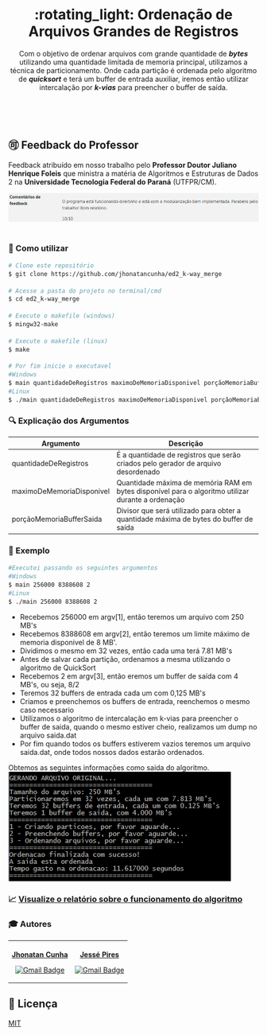 <h1 align="center">:rotating_light: Ordenação de Arquivos Grandes de Registros </h1>
<p align="center">
 Com o objetivo de ordenar arquivos com grande quantidade de <b><i>bytes</i></b> utilizando uma quantidade limitada de memoria principal, utilizamos a técnica de particionamento. Onde cada partição é ordenada pelo algoritmo de <b><i>quicksort</i></b> e terá um buffer de entrada auxiliar, iremos então utilizar intercalação por <b><i>k-vias</i></b> para preencher o buffer de saída.
 </p>
<p align="center">
<img src="https://img.shields.io/github/repo-size/jhonatancunha/ed2_k-way_merge" alt="">
<img src="https://img.shields.io/github/license/jhonatancunha/ed2_k-way_merge" alt="">
<img src="https://img.shields.io/github/last-commit/jhonatancunha/ed2_k-way_merge" alt="">
</p>
<br>

## :accept: Feedback do Professor

Feedback atribuído em nosso trabalho pelo <b>Professor Doutor Juliano Henrique Foleis</b> que ministra a matéria de Algoritmos e Estruturas de Dados 2 na <b>Universidade Tecnologia Federal do Paraná</b> (UTFPR/CM).

<img src="img/nota.PNG" alt="Nota de nosso trabalho" />

<br>
<br>

### :red_circle: Como utilizar

```bash
# Clone este repositório
$ git clone https://github.com/jhonatancunha/ed2_k-way_merge

# Acesse a pasta do projeto no terminal/cmd
$ cd ed2_k-way_merge

# Execute o makefile (windows)
$ mingw32-make

# Execute o makefile (linux)
$ make

# Por fim inicie o executavel
#Windows
$ main quantidadeDeRegistros maximoDeMemoriaDisponivel porçãoMemoriaBufferSaida
#Linux
$ ./main quantidadeDeRegistros maximoDeMemoriaDisponivel porçãoMemoriaBufferSaida
```

### :mag: Explicação dos Argumentos

| Argumento                | Descrição                                                                                          |
|---------------------------|----------------------------------------------------------------------------------------------------|
| quantidadeDeRegistros     | É a quantidade de registros que serão criados pelo gerador de arquivo desordenado                   |
| maximoDeMemoriaDisponivel | Quantidade máxima de memória RAM em bytes disponível para o algoritmo utilizar durante a ordenação 
| porçãoMemoriaBufferSaida  | Divisor que será utilizado para obter a quantidade máxima de bytes do buffer de saída              |

### :camera_flash: Exemplo
```bash
#Executei passando os seguintes argumentos
#Windows
$ main 256000 8388608 2
#Linux
$ ./main 256000 8388608 2
```

* Recebemos 256000 em argv[1], então teremos um arquivo com 250 MB's
* Recebemos 8388608 em argv[2], então teremos um limite máximo de memoria disponivel de 8 MB'.
* Dividimos o mesmo em 32 vezes, então cada uma terá 7.81 MB's
* Antes de salvar cada partição, ordenamos a mesma utilizando o algoritmo de QuickSort
* Recebemos 2 em argv[3], então eremos um buffer de saída com 4 MB's, ou seja, 8/2
* Teremos 32 buffers de entrada cada um com 0,125 MB's
* Criamos e preenchemos os buffers de entrada, reenchemos o mesmo caso necessario
* Utilizamos o algoritmo de intercalação em k-vias para preencher o buffer de saida, quando o mesmo estiver cheio, realizamos um dump no arquivo saida.dat
* Por fim quando todos os buffers estiverem vazios teremos um arquivo saida.dat, onde todos nossos dados estarão ordenados.

Obtemos as seguintes informações como saida do algoritmo.<br>
<img src="img/exemplo.PNG" alt="">

### :chart_with_upwards_trend: [Visualize o relatório sobre o funcionamento do algoritmo](https://github.com/jhonatancunha/ed2_k-way_merge/blob/master/APS1%20ED2%20-%20RELATORIO.pdf) 

### :mortar_board: Autores

<table><tr>
<td align="center"><a href="https://github.com/jhonatancunha">
 <img style="border-radius: 50%;" src="https://avatars0.githubusercontent.com/u/52831621?s=460&u=2b0cfdafeb7756176ded82c41738e773e92762b8&v=4" width="100px;" alt=""/>
<br />
 <b>Jhonatan Cunha</b></a>
 <a href="https://github.com/jhonatancunha" title="Repositorio Jhonatan"></a>

[![Gmail Badge](https://img.shields.io/badge/-jhonatancunha@alunos.utfpr.edu.br-c14438?style=flat-square&logo=Gmail&logoColor=white&link=mailto:jhonatancunha@alunos.utfpr.edu.br)](mailto:jhonatancunha@alunos.utfpr.edu.br)</td>

<td align="center"><a href="https://github.com/JessePires">
 <img style="border-radius: 50%;" src="https://avatars0.githubusercontent.com/u/20424496?s=460&u=87f2870ff153ab88402d6246cb3347a46ae33fe9&v=4" width="100px;" alt=""/>
<br />
 <b>Jessé Pires</b>
 </a> <a href="https://github.com/JessePires" title="Repositorio Jessé"></a>

[![Gmail Badge](https://img.shields.io/badge/-jesserocha@alunos.utfpr.edu.br-c14438?style=flat-square&logo=Gmail&logoColor=white&link=mailto:jesserocha@alunos.utfpr.edu.br)](mailto:jesserocha@alunos.utfpr.edu.br)</td>
</tr></table>

## :memo: Licença
[MIT](https://choosealicense.com/licenses/mit/)
